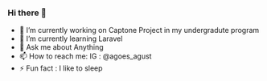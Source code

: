 ### Hi there 👋

- 🔭 I’m currently working on Captone Project in my undergradute program
- 🌱 I’m currently learning Laravel 
- 💬 Ask me about Anything
- 📫 How to reach me: IG : @agoes_agust
- ⚡ Fun fact  : I like to sleep

